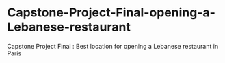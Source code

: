 # Capstone-Project-Final-opening-a-Lebanese-restaurant
Capstone Project Final : Best location for opening a  Lebanese restaurant in Paris
